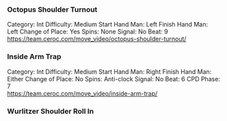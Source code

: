### Octopus Shoulder Turnout

Category: Int Difficulty: Medium Start Hand Man: Left Finish Hand Man: Left Change of Place: Yes Spins: None Signal: No Beat: 9  
https://team.ceroc.com/move_video/octopus-shoulder-turnout/

### Inside Arm Trap

Category: Int Difficulty: Medium Start Hand Man: Right Finish Hand Man: Either Change of Place: No Spins: Anti-clock Signal: No Beat: 6 CPD Phase: 7  
https://team.ceroc.com/move_video/inside-arm-trap/

### Wurlitzer Shoulder Roll In

